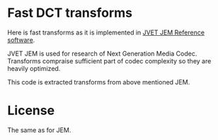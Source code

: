 
# Fast DCT transforms

Here is fast transforms as it is implemented in [JVET JEM Reference software][1].

JVET JEM is used for research of Next Generation Media Codec. Transforms compraise sufficient part of codec complexity so they are heavily optimized.

This code is extracted transforms from above mentioned JEM.

# License

The same as for JEM.

[1]: https://jvet.hhi.fraunhofer.de
